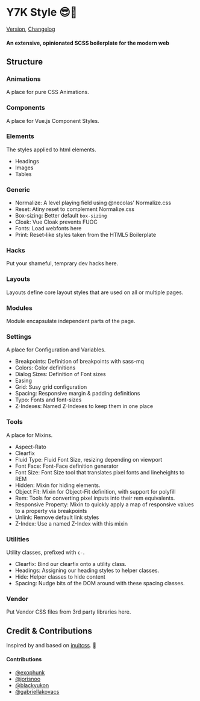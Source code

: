 # Y7K Style 😎🌴

 [Version](project.json), [Changelog](changelog.md)

#### An extensive, opinionated SCSS boilerplate for the modern web

## Structure

### Animations
A place for pure CSS Animations.

### Components
A place for Vue.js Component Styles.

### Elements
The styles applied to html elements.
* Headings
* Images
* Tables

### Generic
 * Normalize: A level playing field using @necolas’ Normalize.css
 * Reset: Atiny reset to complement Normalize.css
 * Box-sizing: Better default `box-sizing`
 * Cloak: Vue Cloak prevents FUOC
 * Fonts: Load webfonts here
 * Print: Reset-like styles taken from the HTML5 Boilerplate
 
### Hacks
Put your shameful, temprary dev hacks here.

### Layouts
Layouts define core layout styles that are used on all or multiple pages.

### Modules
Module encapsulate independent parts of the page.

### Settings
A place for Configuration and Variables.
* Breakpoints: Definition of breakpoints with sass-mq
 * Colors: Color definitions
 * Dialog Sizes: Definition of Font sizes
 * Easing
 * Grid: Susy grid configuration
 * Spacing: Responsive margin & padding definitions
 * Typo: Fonts and  font-sizes
 * Z-Indexes: Named Z-Indexes to keep them in one place
 
### Tools
A place for Mixins.
 * Aspect-Rato
 * Clearfix
 * Fluid Type: Fluid Font Size, resizing depending on viewport
 * Font Face: Font-Face definition generator
 * Font Size: Font Size tool that translates pixel fonts and lineheights to REM
 * Hidden: Mixin for hiding elements.
 * Object Fit: Mixin for Object-Fit definition, with support for polyfill
 * Rem: Tools for converting pixel inputs into their rem equivalents.
 * Responsive Property: Mixin to quickly apply a map of responsive values to a property via breakpoints
 * Unlink: Remove default link styles
 * Z-Index: Use a named Z-Index with this mixin
 
### Utilities
Utility classes, prefixed with `c-`.
  * Clearfix: Bind our clearfix onto a utility class.
  * Headings: Assigning our heading styles to helper classes.
  * Hide: Helper classes to hide content
  * Spacing: Nudge bits of the DOM around with these spacing classes.

### Vendor
Put Vendor CSS files from 3rd party libraries here.

## Credit & Contributions
Inspired by and based on [inuitcss](https://github.com/inuitcss/inuitcss). 🙌

#### Contributions
* [@exophunk](https://github.com/exophunk)
* [@jorisnoo](https://github.com/jorisnoo)
* [@blackyukon](https://github.com/blackyukon)
* [@gabriellakovacs](https://github.com/gabriellakovacs)








